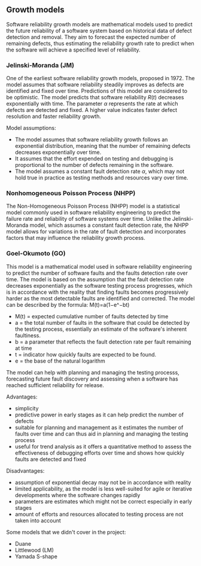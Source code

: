 ## Growth models

Software reliability growth models are mathematical models used to predict the future reliability of a software system based on historical data of defect detection and removal. They aim to forecast the expected number of remaining defects, thus estimating the reliability growth rate to predict when the software will achieve a specified level of reliability.

<!--- See: chapter 3 of the handbook. --->

### Jelinski-Moranda (JM)

One of the earliest software reliability growth models, proposed in 1972.
The model assumes that software reliability steadily improves as defects are identified and fixed over time.
Predictions of this model are considered to be optimistic.
The model predicts that software reliability $R(t)$ decreases exponentially with time.
The parameter $\alpha$ represents the rate at which defects are detected and fixed.
A higher value indicates faster defect resolution and faster reliability growth.

Model assumptions:

- The model assumes that software reliability growth follows an exponential distribution, meaning that the number of remaining defects decreases exponentially over time.
- It assumes that the effort expended on testing and debugging is proportional to the number of defects remaining in the software.
- The model assumes a constant fault detection rate $\alpha$, which may not hold true in practice as testing methods and resources vary over time.

### Nonhomogeneous Poisson Process (NHPP)

The Non-Homogeneous Poisson Process (NHPP) model is a statistical model commonly used in software reliability engineering to predict the failure rate and reliability of software systems over time. Unlike the Jelinski-Moranda model, which assumes a constant fault detection rate, the NHPP model allows for variations in the rate of fault detection and incorporates factors that may influence the reliability growth process.

### Goel-Okumoto (GO)

This model is a mathematical model used in software reliability engineering to predict the number of software faults and the faults detection rate over time. The model is based on the assumption that the fault detection rate decreases exponentially as the software testing process progresses, which is in accordance with the reality that finding faults becomes progressively harder as the most detectable faults are identified and corrected. 
The model can be described by the formula: 
M(t)=a(1−e^−bt)
- M(t) = expected cumulative number of faults detected by time
- a = the total number of faults in the software that could be detected by the testing process, essentially an estimate of the software's inherent faultiness.
- b = a parameter that reflects the fault detection rate per fault remaining at time 
- t = indicator how quickly faults are expected to be found.
- e = the base of the natural logarithm

The model can help with planning and managing the testing processs, forecasting future fault discovery and assessing when a software has reached sufficient reliability for release.

Advantages:
- simplicity
- predictive power in early stages as it can help predict the number of defects
- suitable for planning and management as it estimates the number of faults over time and can thus aid in planning and managing the testing process
- useful for trend analysis as it offers a quantitative method to assess the effectiveness of debugging efforts over time and shows how quickly faults are detected and fixed

Disadvantages:
- assumption of exponential decay may not be in accordance with reality
- limited applicability, as the model is less well-suited for agile or iterative developments where the software changes rapidly
- parameters are estimates which might not be correct especially in early stages
- amount of efforts and resources allocated to testing process are not taken into account
  



Some models that we didn't cover in the project:

- Duane
- Littlewood (LM)
- Yamada S-shape


